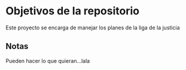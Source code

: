 # Objetivos de la repositorio

Este proyecto se encarga de manejar los planes de la liga de la justicia


## Notas
Pueden hacer lo que quieran...lala
